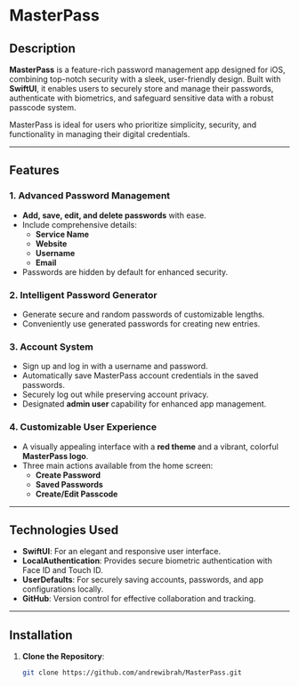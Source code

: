 

# MasterPass

## Description

**MasterPass** is a feature-rich password management app designed for iOS, combining top-notch security with a sleek, user-friendly design. Built with **SwiftUI**, it enables users to securely store and manage their passwords, authenticate with biometrics, and safeguard sensitive data with a robust passcode system.

MasterPass is ideal for users who prioritize simplicity, security, and functionality in managing their digital credentials.

---

## Features

### **1. Advanced Password Management**
- **Add, save, edit, and delete passwords** with ease.
- Include comprehensive details:
  - **Service Name**
  - **Website**
  - **Username**
  - **Email**
- Passwords are hidden by default for enhanced security.

### **2. Intelligent Password Generator**
- Generate secure and random passwords of customizable lengths.
- Conveniently use generated passwords for creating new entries.

### **3. Account System**
- Sign up and log in with a username and password.
- Automatically save MasterPass account credentials in the saved passwords.
- Securely log out while preserving account privacy.
- Designated **admin user** capability for enhanced app management.

### **4. Customizable User Experience**
- A visually appealing interface with a **red theme** and a vibrant, colorful **MasterPass logo**.
- Three main actions available from the home screen:
  - **Create Password**
  - **Saved Passwords**
  - **Create/Edit Passcode**

---

## Technologies Used

- **SwiftUI**: For an elegant and responsive user interface.
- **LocalAuthentication**: Provides secure biometric authentication with Face ID and Touch ID.
- **UserDefaults**: For securely saving accounts, passwords, and app configurations locally.
- **GitHub**: Version control for effective collaboration and tracking.

---

## Installation

1. **Clone the Repository**:
   ```bash
   git clone https://github.com/andrewibrah/MasterPass.git
